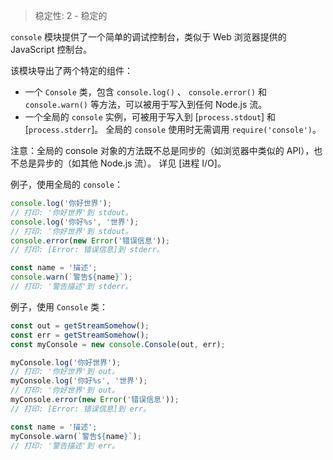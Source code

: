 
> 稳定性: 2 - 稳定的

`console` 模块提供了一个简单的调试控制台，类似于 Web 浏览器提供的 JavaScript 控制台。

该模块导出了两个特定的组件：

* 一个 `Console` 类，包含 `console.log()` 、 `console.error()` 和 `console.warn()` 等方法，可以被用于写入到任何 Node.js 流。
* 一个全局的 `console` 实例，可被用于写入到 [`process.stdout`] 和 [`process.stderr`]。
  全局的 `console` 使用时无需调用 `require('console')`。

注意：全局的 console 对象的方法既不总是同步的（如浏览器中类似的 API），也不总是异步的（如其他 Node.js 流）。
详见 [进程 I/O]。

例子，使用全局的 `console`：

```js
console.log('你好世界');
// 打印: '你好世界'到 stdout。
console.log('你好%s', '世界');
// 打印: '你好世界'到 stdout。
console.error(new Error('错误信息'));
// 打印: [Error: 错误信息]到 stderr。

const name = '描述';
console.warn(`警告${name}`);
// 打印: '警告描述'到 stderr。
```

例子，使用 `Console` 类：

```js
const out = getStreamSomehow();
const err = getStreamSomehow();
const myConsole = new console.Console(out, err);

myConsole.log('你好世界');
// 打印: '你好世界'到 out。
myConsole.log('你好%s', '世界');
// 打印: '你好世界'到 out。
myConsole.error(new Error('错误信息'));
// 打印: [Error: 错误信息]到 err。

const name = '描述';
myConsole.warn(`警告${name}`);
// 打印: '警告描述'到 err。
```

